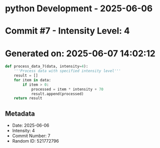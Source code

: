 ﻿# python Development - 2025-06-06
# Commit #7 - Intensity Level: 4
# Generated on: 2025-06-07 14:02:12
```python
def process_data_7(data, intensity=4):
    '''Process data with specified intensity level'''
    result = []
    for item in data:
        if item > 0:
            processed = item * intensity + 70
            result.append(processed)
    return result
```
## Metadata
- Date: 2025-06-06
- Intensity: 4
- Commit Number: 7
- Random ID: 521772796
